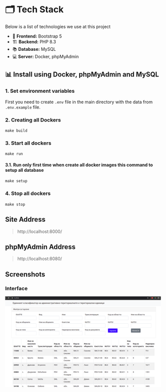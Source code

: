 

# 🗂 Tech Stack

Below is a list of technologies we use at this project

*  🎨 **Frontend:**  Bootstrap 5
* 🏗 **Backend:** PHP 8.3
* 📚 **Database:** MySQL
* 💻 **Server:** Docker, phpMyAdmin

## 📊 Install using Docker, phpMyAdmin and MySQL
### 1. Set environment variables
First you need to create ```.env``` file in the main directory with the data from ```.env.example``` file.

### 2. Creating all Dockers
```
make build
```

### 3. Start all dockers
```
make run
```

#### 3.1. Run only first time when create all docker images this command to setup all database
```
make setup
```
### 4. Stop all dockers
```
make stop
```

## Site Address 
> http://localhost:8000/

## phpMyAdmin Address
> http://localhost:8080/


## Screenshots

### Interface
![app.png](app.png)


